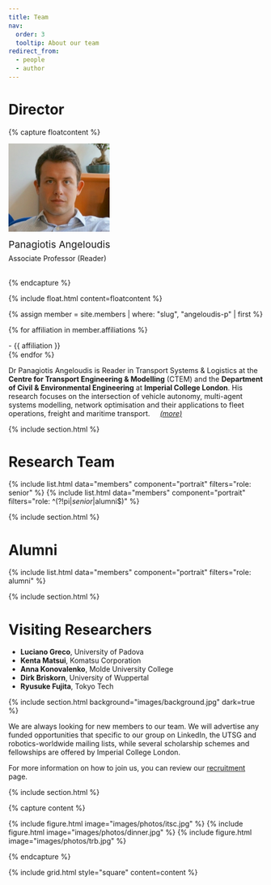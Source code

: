```yaml
---
title: Team
nav:
  order: 3
  tooltip: About our team
redirect_from: 
  - people
  - author
---
```


# Director

{% capture floatcontent %}


<div class="text-center mt-5">
  <!-- Avatar -->
  <img src="/images/team/angeloudis-p.jpg"
       style=" max-width: 200px; "
       class="portrait-image"
       />

  <!-- Name & Role -->
  <div class="text-center" style="margin-top: 10px; font-weight: var(--bold); font-size: 1.2rem" > Panagiotis Angeloudis </div> <br>
  <div class="text-center" style="margin-top: -10px"> Associate Professor (Reader) </div> <br>



</div>

{% endcapture %}

{% include float.html content=floatcontent %}


{% assign member = site.members | where: "slug", "angeloudis-p" | first %}

{% for affiliation in member.affiliations %}
<p style="margin: 0.1px; "> -  {{ affiliation }} </p>
{% endfor %}


Dr Panagiotis Angeloudis is Reader in Transport Systems & Logistics at the **Centre for Transport Engineering & Modelling** (CTEM) and the **Department of Civil & Environmental Engineering** at **Imperial College London**. His research focuses on the intersection of vehicle autonomy, multi-agent systems modelling, network optimisation and their applications to fleet operations, freight and maritime transport. &nbsp;&nbsp;&nbsp; _<a href="/members/angeloudis-p.html">(more)</a>_

{% include section.html %}

# Research Team


{% include list.html data="members" component="portrait" filters="role: senior" %}
{% include list.html data="members" component="portrait" filters="role: ^(?!pi$|senior$|alumni$)" %}

{% include section.html %}

# Alumni

{% include list.html data="members" component="portrait" filters="role: alumni" %}

{% include section.html %}

# Visiting Researchers

- **Luciano Greco**,  University of Padova
- **Kenta Matsui**, Komatsu Corporation
- **Anna Konovalenko**, Molde University College
- **Dirk Briskorn**, University of Wuppertal
- **Ryusuke Fujita**, Tokyo Tech

 

{% include section.html background="images/background.jpg" dark=true %}

 We are always looking for new members to our team. We will advertise any funded opportunities that specific to our group on LinkedIn, the UTSG and robotics-worldwide mailing lists, while several scholarship schemes and fellowships are offered by Imperial College London. 
 
 For more information on how to join us, you can review our [recruitment](/apply/) page. 

{% include section.html %}

{% capture content %}

{% include figure.html image="images/photos/itsc.jpg" %}
{% include figure.html image="images/photos/dinner.jpg" %}
{% include figure.html image="images/photos/trb.jpg" %}

{% endcapture %}

{% include grid.html style="square" content=content %}


